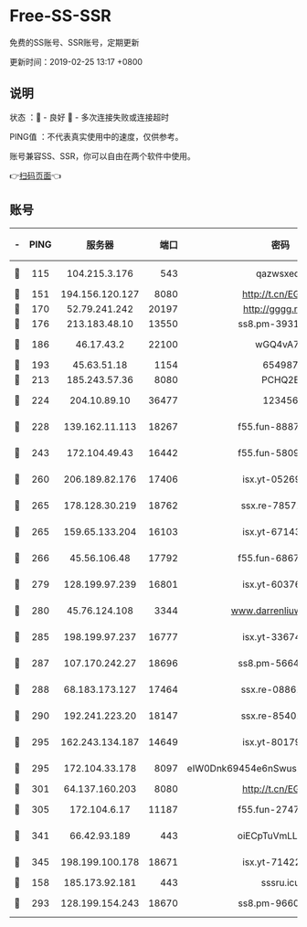 # Free-SS-SSR

免费的SS账号、SSR账号，定期更新

更新时间：2019-02-25 13:17 +0800

## 说明

状态     ：🙂 - 良好 🙁 - 多次连接失败或连接超时

PING值   ：不代表真实使用中的速度，仅供参考。

账号兼容SS、SSR，你可以自由在两个软件中使用。

👉[扫码页面](https://liesauer.github.io/free-ss-ssr.github.io/)👈

## 账号

|-|PING|服务器|端口|密码|加密方式|区域|
|:----:|:----:|:-----:|-----:|:----:|:----:|:----:|
|🙂|115|104.215.3.176|543|qazwsxedc|aes-256-gcm|JP|
|🙂|151|194.156.120.127|8080|http://t.cn/EGJIyrl|rc4-md5|RU|
|🙂|170|52.79.241.242|20197|http://gggg.rocks|chacha20|KR|
|🙂|176|213.183.48.10|13550|ss8.pm-39311595|rc4-md5|RU|
|🙂|186|46.17.43.2|22100|wGQ4vA7D|aes-256-gcm|RU|
|🙂|193|45.63.51.18|1154|654987|chacha20|US|
|🙂|213|185.243.57.36|8080|PCHQ2E|rc4-md5|US|
|🙂|224|204.10.89.10|36477|123456|aes-256-cfb|US|
|🙂|228|139.162.11.113|18267|f55.fun-88872573|aes-256-cfb|SG|
|🙂|243|172.104.49.43|16442|f55.fun-58099071|aes-256-cfb|SG|
|🙂|260|206.189.82.176|17406|isx.yt-05269215|aes-256-cfb|SG|
|🙂|265|178.128.30.219|18762|ssx.re-78571634|aes-256-cfb|SG|
|🙂|265|159.65.133.204|16103|isx.yt-67143205|aes-256-cfb|SG|
|🙂|266|45.56.106.48|17792|f55.fun-68673895|aes-256-cfb|US|
|🙂|279|128.199.97.239|16801|isx.yt-60376368|aes-256-cfb|SG|
|🙂|280|45.76.124.108|3344|www.darrenliuwei.com|aes-256-cfb|AU|
|🙂|285|198.199.97.237|16777|isx.yt-33674118|aes-256-cfb|US|
|🙂|287|107.170.242.27|18696|ss8.pm-56642148|aes-256-cfb|US|
|🙂|288|68.183.173.127|17464|ssx.re-08861248|aes-256-cfb|US|
|🙂|290|192.241.223.20|18147|ssx.re-85401469|aes-256-cfb|US|
|🙂|295|162.243.134.187|14649|isx.yt-80179113|aes-256-cfb|US|
|🙂|295|172.104.33.178|8097|eIW0Dnk69454e6nSwuspv9DmS201tQ0D|aes-256-cfb|SG|
|🙂|301|64.137.160.203|8080|http://t.cn/EGJIyrl|rc4-md5|CA|
|🙂|305|172.104.6.17|11187|f55.fun-27472862|aes-256-cfb|US|
|🙂|341|66.42.93.189|443|oiECpTuVmLLxk4Ts|aes-256-cfb|US|
|🙂|345|198.199.100.178|18671|isx.yt-71422331|aes-256-cfb|US|
|🙂|158|185.173.92.181|443|sssru.icu|rc4-md5|RU|
|🙂|293|128.199.154.243|18670|ss8.pm-96603281|aes-256-cfb|SG|
